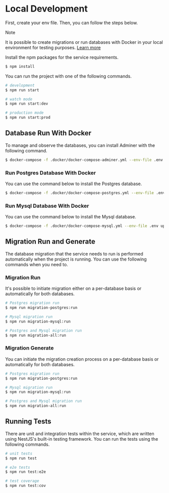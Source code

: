 # Local Development

First, create your env file. Then, you can follow the steps below.

> [!NOTE]  
> It is possible to create migrations or run databases with Docker in your local environment for testing purposes. [Learn more](#database-run-with-docker)

Install the npm packages for the service requirements.

```bash
$ npm install
```

You can run the project with one of the following commands.
```bash
# development
$ npm run start

# watch mode
$ npm run start:dev

# production mode
$ npm run start:prod
```

## Database Run With Docker
To manage and observe the databases, you can install Adminer with the following command.
```bash
$ docker-compose -f .docker/docker-compose-adminer.yml --env-file .env up -d
```

### Run Postgres Database With Docker
You can use the command below to install the Postgres database.

```bash
$ docker-compose -f .docker/docker-compose-postgres.yml --env-file .env up -d
```

### Run Mysql Database With Docker
You can use the command below to install the Mysql database.

```bash
$ docker-compose -f .docker/docker-compose-mysql.yml --env-file .env up -d
```


## Migration Run and Generate
The database migration that the service needs to run is performed automatically when the project is running. You can use the following commands when you need to.

### Migration Run
It's possible to initiate migration either on a per-database basis or automatically for both databases.

```bash
# Postgres migration run
$ npm run migration-postgres:run

# Mysql migration run
$ npm run migration-mysql:run

# Postgres and Mysql migration run
$ npm run migration-all:run
```

### Migration Generate
You can initiate the migration creation process on a per-database basis or automatically for both databases.

```bash
# Postgres migration run
$ npm run migration-postgres:run

# Mysql migration run
$ npm run migration-mysql:run

# Postgres and Mysql migration run
$ npm run migration-all:run
```

## Running Tests
There are unit and integration tests within the service, which are written using NestJS's built-in testing framework. You can run the tests using the following commands.

```bash
# unit tests
$ npm run test

# e2e tests
$ npm run test:e2e

# test coverage
$ npm run test:cov
```
